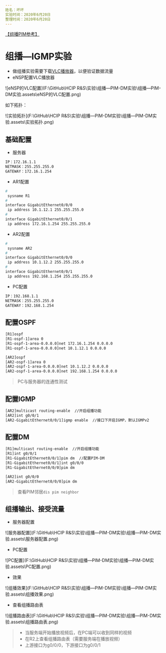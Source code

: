 ```yaml
---
姓名：坏坏
实验时间：2020年6月20日
整理时间：2020年6月20日
---
```


[【组播PIM参考】]()

# 组播—IGMP实验

- 做组播实验需要下载[VLC播放器](http://211.137.52.140/cache/sqdownd.onlinedown.net/down/vlc3.0.5win64.zip?ich_args2=293-20150102057693_3e5458a6b456cf010ce21eb074d6f095_10001002_9c896d2ed1c0f7d49738518939a83798_7c1631e5b0e4e433a5568abcb47822fd)，以便验证数据流量
- eNSP配置VLC播放器

![eNSP的VLC配置](F:\GitHub\HCIP R&S\实验\组播—PIM-DM实验\组播—PIM-DM实验.assets\eNSP的VLC配置.png)

如下拓扑：

![实验拓扑](F:\GitHub\HCIP R&S\实验\组播—PIM-DM实验\组播—PIM-DM实验.assets\实验拓扑.png)

## 基础配置

- 服务器

```bash
IP：172.16.1.1
NETMASK：255.255.255.0
GATEWAY：172.16.1.254
```

- AR1配置

```bash
#
 sysname R1
#
interface GigabitEthernet0/0/0
 ip address 10.1.12.1 255.255.255.0 
#
interface GigabitEthernet0/0/1
 ip address 172.16.1.254 255.255.255.0 
```

- AR2配置

```bash
#
 sysname AR2
#
interface GigabitEthernet0/0/0
 ip address 10.1.12.2 255.255.255.0 
#
interface GigabitEthernet0/0/1
 ip address 192.168.1.254 255.255.255.0 
```

- PC配置

```bash
IP：192.168.1.1
NETMASK：255.255.255.0
GATEWAY：192.168.1.254
```

## 配置OSPF

```bash
[R1]ospf
[R1-ospf-1]area 0
[R1-ospf-1-area-0.0.0.0]net 172.16.1.254 0.0.0.0
[R1-ospf-1-area-0.0.0.0]net 10.1.12.1 0.0.0.0
```

```bash
[AR2]ospf 
[AR2-ospf-1]area 0
[AR2-ospf-1-area-0.0.0.0]net 10.1.12.2 0.0.0.0
[AR2-ospf-1-area-0.0.0.0]net 192.168.1.254 0.0.0.0 
```

> PC与服务器的连通性测试

## 配置IGMP

```bash
[AR2]multicast routing-enable  //开启组播功能
[AR2]int g0/0/1
[AR2-GigabitEthernet0/0/1]igmp enable  //接口下开启IGMP，默认IGMPv2
```

## 配置DM

```bash
[R1]multicast routing-enable  //开启组播功能
[R1]int g0/0/1
[R1-GigabitEthernet0/0/1]pim dm  //配置PIM-DM
[R1-GigabitEthernet0/0/1]int g0/0/0
[R1-GigabitEthernet0/0/0]pim dm
```

```bash
[AR2]int g0/0/0
[AR2-GigabitEthernet0/0/0]pim dm
```

> 查看PIM邻居`dis pim neighbor`

## 组播输出、接受流量

- 服务器配置

![服务器配置](F:\GitHub\HCIP R&S\实验\组播—PIM-DM实验\组播—PIM-DM实验.assets\服务器配置.png)

- PC配置

![PC配置](F:\GitHub\HCIP R&S\实验\组播—PIM-DM实验\组播—PIM-DM实验.assets\PC配置.png)

- 效果

![组播效果](F:\GitHub\HCIP R&S\实验\组播—PIM-DM实验\组播—PIM-DM实验.assets\组播效果.png)

- 查看组播路由表

![组播路由表](F:\GitHub\HCIP R&S\实验\组播—PIM-DM实验\组播—PIM-DM实验.assets\组播路由表.png)

> - 当服务端开始播放视频后，在PC端可以收到同样的视频
> - 在R2上查看组播路由表（需要服务端在播放视频）
> - 上游接口为g0/0/0，下游接口为g0/0/1